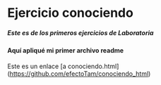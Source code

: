 # Ejercicio conociendo

##### Este es de los primeros ejercicios de __Laboratoria__

#### Aquí apliqué mi primer archivo readme

Este es un enlace [a conociendo.html] (https://github.com/efectoTam/conociendo_html)